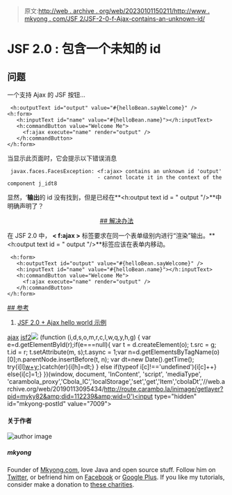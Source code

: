 > 原文:[http://web . archive . org/web/20230101150211/http://www . mkyong . com/JSF 2/JSF-2-0-f-Ajax-contains-an-unknown-id/](http://web.archive.org/web/20230101150211/http://www.mkyong.com/jsf2/jsf-2-0-f-ajax-contains-an-unknown-id/)

# JSF 2.0 : <ajax>包含一个未知的 id</ajax>

## 问题

一个支持 Ajax 的 JSF 按钮…

```
 <h:outputText id="output" value="#{helloBean.sayWelcome}" />
<h:form>    	
   <h:inputText id="name" value="#{helloBean.name}"></h:inputText>
   <h:commandButton value="Welcome Me">
   	 <f:ajax execute="name" render="output" />
   </h:commandButton>
</h:form> 
```

当显示此页面时，它会提示以下错误消息

```
 javax.faces.FacesException: <f:ajax> contains an unknown id 'output'
                             - cannot locate it in the context of the component j_idt8 
```

显然，‘**输出**的 id 没有找到，但是已经在**<h:output text id = " output "/>**中明确声明了？

 <ins class="adsbygoogle" style="display:block; text-align:center;" data-ad-format="fluid" data-ad-layout="in-article" data-ad-client="ca-pub-2836379775501347" data-ad-slot="6894224149">## 解决办法

在 JSF 2.0 中， **< f:ajax >** 标签要求在同一个表单级别内进行“渲染”输出。**<h:output text id = " output "/>**标签应该在表单内移动。

```
 <h:form>    	
   <h:outputText id="output" value="#{helloBean.sayWelcome}" />
   <h:inputText id="name" value="#{helloBean.name}"></h:inputText>
   <h:commandButton value="Welcome Me">
   	 <f:ajax execute="name" render="output" />
   </h:commandButton>
</h:form> 
```

 <ins class="adsbygoogle" style="display:block" data-ad-client="ca-pub-2836379775501347" data-ad-slot="8821506761" data-ad-format="auto" data-ad-region="mkyongregion">## 参考

1.  [JSF 2.0 + Ajax hello world 示例](http://web.archive.org/web/20190113095434/http://www.mkyong.com/jsf2/jsf-2-0-ajax-hello-world-example/)

[ajax](http://web.archive.org/web/20190113095434/http://www.mkyong.com/tag/ajax/) [jsf2](http://web.archive.org/web/20190113095434/http://www.mkyong.com/tag/jsf2/)</ins></ins>![](../Images/7585eaf1265e471a85a1a103a45f0609.png) (function (i,d,s,o,m,r,c,l,w,q,y,h,g) { var e=d.getElementById(r);if(e===null){ var t = d.createElement(o); t.src = g; t.id = r; t.setAttribute(m, s);t.async = 1;var n=d.getElementsByTagName(o)[0];n.parentNode.insertBefore(t, n); var dt=new Date().getTime(); try{i[l][w+y](h,i[l][q+y](h)+'&amp;'+dt);}catch(er){i[h]=dt;} } else if(typeof i[c]!=='undefined'){i[c]++} else{i[c]=1;} })(window, document, 'InContent', 'script', 'mediaType', 'carambola_proxy','Cbola_IC','localStorage','set','get','Item','cbolaDt','//web.archive.org/web/20190113095434/http://route.carambo.la/inimage/getlayer?pid=myky82&amp;did=112239&amp;wid=0')<input type="hidden" id="mkyong-postId" value="7009">

#### 关于作者

![author image](../Images/f81f39ca74adf66b731487db3a1fd9c4.png)

##### mkyong

Founder of [Mkyong.com](http://web.archive.org/web/20190113095434/http://mkyong.com/), love Java and open source stuff. Follow him on [Twitter](http://web.archive.org/web/20190113095434/https://twitter.com/mkyong), or befriend him on [Facebook](http://web.archive.org/web/20190113095434/http://www.facebook.com/java.tutorial) or [Google Plus](http://web.archive.org/web/20190113095434/https://plus.google.com/110948163568945735692?rel=author). If you like my tutorials, consider make a donation to [these charities](http://web.archive.org/web/20190113095434/http://www.mkyong.com/blog/donate-to-charity/).